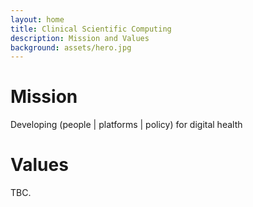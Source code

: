 ```yaml
---
layout: home
title: Clinical Scientific Computing
description: Mission and Values
background: assets/hero.jpg
---
```


# **Mission**
Developing (people | platforms | policy) for digital health

# **Values**
TBC.

